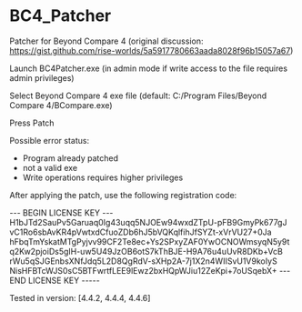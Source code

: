 # BC4_Patcher
Patcher for Beyond Compare 4 (original discussion:  https://gist.github.com/rise-worlds/5a5917780663aada8028f96b15057a67)

Launch BC4Patcher.exe (in admin mode if write access to the file requires admin privileges)

Select Beyond Compare 4 exe file (default: C:/Program Files/Beyond Compare 4/BCompare.exe)

Press Patch

Possible error status:
- Program already patched
- not a valid exe
- Write operations requires higher privileges

After applying the patch, use the following registration code:

--- BEGIN LICENSE KEY --- H1bJTd2SauPv5Garuaq0Ig43uqq5NJOEw94wxdZTpU-pFB9GmyPk677gJ vC1Ro6sbAvKR4pVwtxdCfuoZDb6hJ5bVQKqlfihJfSYZt-xVrVU27+0Ja hFbqTmYskatMTgPyjvv99CF2Te8ec+Ys2SPxyZAF0YwOCNOWmsyqN5y9t q2Kw2pjoiDs5gIH-uw5U49JzOB6otS7kThBJE-H9A76u4uUvR8DKb+VcB rWu5qSJGEnbsXNfJdq5L2D8QgRdV-sXHp2A-7j1X2n4WIISvU1V9koIyS NisHFBTcWJS0sC5BTFwrtfLEE9lEwz2bxHQpWJiu12ZeKpi+7oUSqebX+ --- END LICENSE KEY -----



Tested in version: [4.4.2, 4.4.4, 4.4.6]
